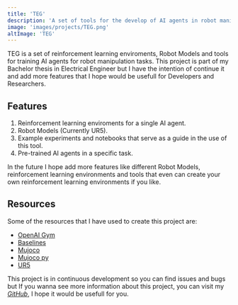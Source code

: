 ```yaml
---
title: 'TEG'
description: 'A set of tools for the develop of AI agents in robot manipulation'
image: 'images/projects/TEG.png'
altImage: 'TEG'
---
```


TEG is a set of reinforcement learning enviroments, Robot Models and tools for training AI agents for robot manipulation tasks. This project is part of my Bachelor thesis in Electrical Engineer but I have the intention of continue it and add more features that I hope would be usefull for Developers and Researchers.

## Features 

1. Reinforcement learning enviroments for a single AI agent.
2. Robot Models (Currently UR5).
3. Example experiments and notebooks that serve as a guide in the use of this tool.
4. Pre-trained AI agents in a specific task.

In the future I hope add more features like different Robot Models, reinforcement learning environments and  tools that even can create your own reinforcement learning environments if you like.

## Resources

Some of the resources that I have used to create this project are:

* [OpenAI Gym](https://github.com/openai/gym)
* [Baselines](https://github.com/openai/baselines) 
* [Mujoco](https://mujoco.org/)
* [Mujoco py](https://github.com/openai/mujoco-py) 
* [UR5](https://github.com/roboticsleeds/mujoco-ur5-model)


This project is in continuous development so you can find issues and bugs but If you wanna see more information about this project, you can visit my [*GitHub*](www.github.com/Alexfm101/TEG), I hope it would be usefull for you.

